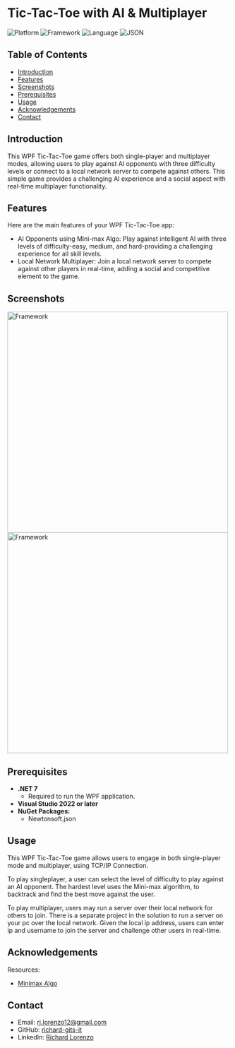 # Tic-Tac-Toe with AI & Multiplayer

![Platform](https://img.shields.io/badge/platform-Windows-blue.svg) ![Framework](https://img.shields.io/badge/framework-WPF_.NET-blue.svg) ![Language](https://img.shields.io/badge/language-C%23-blue.svg) ![JSON](https://img.shields.io/badge/JSON-5.0-lightgrey.svg)

## Table of Contents
- [Introduction](#introduction)
- [Features](#features)
- [Screenshots](#screenshots)
- [Prerequisites](#prerequisites)
- [Usage](#usage)
- [Acknowledgements](#acknowledgements)
- [Contact](#contact)

## Introduction

This WPF Tic-Tac-Toe game offers both single-player and multiplayer modes, allowing users to play against AI opponents with three difficulty levels or connect to a local network server to compete against others. This simple game provides a challenging AI experience and a social aspect with real-time multiplayer functionality.

## Features

Here are the main features of your WPF Tic-Tac-Toe app:
- AI Opponents using Mini-max Algo: Play against intelligent AI with three levels of difficulty-easy, medium, and hard-providing a challenging experience for all skill levels.
- Local Network Multiplayer: Join a local network server to compete against other players in real-time, adding a social and competitive element to the game.

## Screenshots

<img src="https://github.com/user-attachments/assets/86849756-1864-42ab-8282-c414159dbc10" alt="Framework" width="500"/>

<img src="https://github.com/user-attachments/assets/228e7acb-6ec6-42e4-bcc1-1f1515860227" alt="Framework" width="500"/>


## Prerequisites

- **.NET 7**
  - Required to run the WPF application.
- **Visual Studio 2022 or later**
- **NuGet Packages:**
  - Newtonsoft.json

## Usage

This WPF Tic-Tac-Toe game allows users to engage in both single-player mode and multiplayer, using TCP/IP Connection. 

To play singleplayer, a user can select the level of difficulty to play against an AI opponent. The hardest level uses the Mini-max algorithm, to backtrack and find the best move against the user.

To play multiplayer, users may run a server over their local network for others to join. There is a separate project in the solution to run a server on your pc over the local network. Given the local ip address, users can enter ip and username to join the server and challenge other users in real-time.

## Acknowledgements

Resources:
- [Minimax Algo](https://www.geeksforgeeks.org/finding-optimal-move-in-tic-tac-toe-using-minimax-algorithm-in-game-theory/)

## Contact

- Email: rj.lorenzo12@gmail.com
- GitHub: [richard-gits-it](https://github.com/richard-gits-it)
- LinkedIn: [Richard Lorenzo](https://www.linkedin.com/in/rj-lorenzo/)
